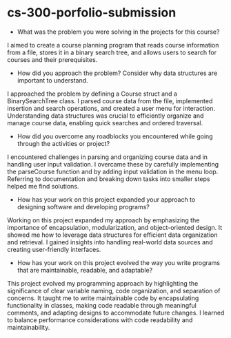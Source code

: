 # cs-300-porfolio-submission


- What was the problem you were solving in the projects for this course?

I aimed to create a course planning program that reads course information from a file, stores it in a binary search tree, and allows users to search for courses and their prerequisites.

- How did you approach the problem? Consider why data structures are important to understand.

I approached the problem by defining a Course struct and a BinarySearchTree class. I parsed course data from the file, implemented insertion and search operations, and created a user menu for interaction. Understanding data structures was crucial to efficiently organize and manage course data, enabling quick searches and ordered traversal.

- How did you overcome any roadblocks you encountered while going through the activities or project?

I encountered challenges in parsing and organizing course data and in handling user input validation. I overcame these by carefully implementing the parseCourse function and by adding input validation in the menu loop. Referring to documentation and breaking down tasks into smaller steps helped me find solutions.

- How has your work on this project expanded your approach to designing software and developing programs?

Working on this project expanded my approach by emphasizing the importance of encapsulation, modularization, and object-oriented design. It showed me how to leverage data structures for efficient data organization and retrieval. I gained insights into handling real-world data sources and creating user-friendly interfaces.

- How has your work on this project evolved the way you write programs that are maintainable, readable, and adaptable?

This project evolved my programming approach by highlighting the significance of clear variable naming, code organization, and separation of concerns. It taught me to write maintainable code by encapsulating functionality in classes, making code readable through meaningful comments, and adapting designs to accommodate future changes. I learned to balance performance considerations with code readability and maintainability.
